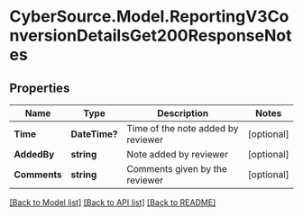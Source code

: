 # CyberSource.Model.ReportingV3ConversionDetailsGet200ResponseNotes
## Properties

Name | Type | Description | Notes
------------ | ------------- | ------------- | -------------
**Time** | **DateTime?** | Time of the note added by reviewer | [optional] 
**AddedBy** | **string** | Note added by reviewer | [optional] 
**Comments** | **string** | Comments given by the reviewer | [optional] 

[[Back to Model list]](../README.md#documentation-for-models) [[Back to API list]](../README.md#documentation-for-api-endpoints) [[Back to README]](../README.md)

